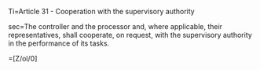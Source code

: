 Ti=Article 31 - Cooperation with the supervisory authority

sec=The controller and the processor and, where applicable, their representatives, shall cooperate, on request, with the supervisory authority in the performance of its tasks.

=[Z/ol/0]